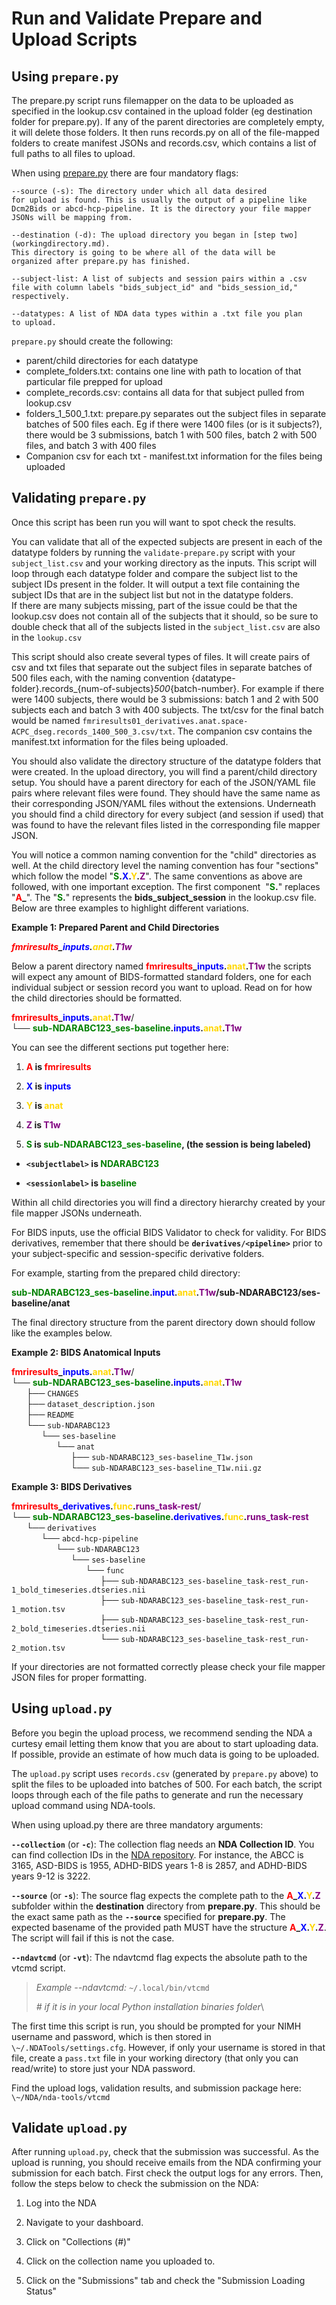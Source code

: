 # Run and Validate Prepare and Upload Scripts

## Using `prepare.py`

The prepare.py script runs filemapper on the data to be uploaded as
specified in the lookup.csv contained in the upload folder (eg
destination folder for prepare.py). If any of the parent directories
are completely empty, it will delete those folders. It then runs records.py on all of
the file-mapped folders to create manifest JSONs and records.csv, which
contains a list of full paths to all files to upload. 

When using
[prepare.py](https://github.com/DCAN-Labs/nda-bids-upload/blob/master/prepare.py)
there are four mandatory flags:

```
--source (-s): The directory under which all data desired
for upload is found. This is usually the output of a pipeline like
Dcm2Bids or abcd-hcp-pipeline. It is the directory your file mapper
JSONs will be mapping from.

--destination (-d): The upload directory you began in [step two](workingdirectory.md). 
This directory is going to be where all of the data will be
organized after prepare.py has finished.

--subject-list: A list of subjects and session pairs within a .csv
file with column labels "bids_subject_id" and "bids_session_id,"
respectively.

--datatypes: A list of NDA data types within a .txt file you plan
to upload.
```

`prepare.py` should create the following:

* parent/child directories for each datatype 
* complete_folders.txt: contains one line with path to location of that particular file prepped for upload
* complete_records.csv: contains all data for that subject pulled from lookup.csv 
* folders_1_500_1.txt: prepare.py separates out the subject files in separate batches of 500 files each. Eg if there were 1400 files (or is it subjects?), there would be 3 submissions, batch 1 with 500 files, batch 2 with 500 files, and batch 3 with 400 files 
* Companion csv for each txt - manifest.txt information for the files being uploaded


## Validating `prepare.py`

Once this script has been run you will want to spot check the results.

You can validate that all of the expected subjects are present in each
of the datatype folders by running the `validate-prepare.py` script with 
your `subject_list.csv` and your working directory as the inputs. This script
will loop through each datatype folder and compare the subject list to the 
subject IDs present in the folder. It will output a text file containing the 
subject IDs that are in the subject list but not in the datatype folders.  
If there are many subjects missing, part of the issue could be that the lookup.csv
does not contain all of the subjects that it should, so be sure to double check
that all of the subjects listed in the `subject_list.csv` are also in the `lookup.csv`

This script should also create several types of files. It will create pairs of csv and 
txt files that separate out the subject files in separate batches of 500 files each, with the
naming convention {datatype-folder}.records_{num-of-subjects}_500_{batch-number}. For example 
if there were 1400 subjects, there would be 3 submissions: batch 1 and 2 with 500 subjects each 
and batch 3 with 400 subjects. The txt/csv for the final batch would be named
`fmriresults01_derivatives.anat.space-ACPC_dseg.records_1400_500_3.csv/txt`. The companion csv 
contains the manifest.txt information for the files being uploaded.

You should also validate the directory structure of the datatype folders 
that were created. In the upload directory, you will find a parent/child directory setup.
You should have a parent directory for each of the JSON/YAML file pairs 
where relevant files were found.
They should have the same name as their corresponding JSON/YAML files
without the extensions. Underneath you should find a child directory for
every subject (and session if used) that was found to have the relevant
files listed in the corresponding file mapper JSON. 

You will notice a common naming convention for the "child" directories
as well. At the child directory level the naming convention has four
"sections" which follow the model "**<span style="color:green">S</span>.<span style="color:blue">X</span>.<span style="color:gold">Y</span>.<span style="color:purple">Z</span>**". The same conventions as
above are followed, with one important exception. The first component 
"**<span style="color:green">S</span>.**" replaces "**<span style="color:red">A</span>_**". The "**<span style="color:green">S</span>.**" represents the
**bids_subject_session** in the lookup.csv file. Below are three
examples to highlight different variations. 

**Example 1: Prepared Parent and Child Directories**

***<span style="color:red">fmriresults</span>_<span style="color:blue">inputs</span>.<span style="color:gold">anat</span>.<span style="color:purple">T1w</span>***

Below a parent directory named **<span style="color:red">fmriresults</span>_<span style="color:blue">inputs</span>.<span style="color:gold">anat</span>.<span style="color:purple">T1w</span>** the
scripts will expect any amount of BIDS-formatted standard folders, one
for each individual subject or session record you want to upload. Read
on for how the child directories should be formatted.

**<span style="color:red">fmriresults</span>_<span style="color:blue">inputs</span>.<span style="color:gold">anat</span>.<span style="color:purple">T1w</span>**/<br>
└── **<span style="color:green">sub-NDARABC123_ses-baseline</span>.<span style="color:blue">inputs</span>.<span style="color:gold">anat</span>.<span style="color:purple">T1w</span>**

You can see the different sections put together here:

1.  **<span style="color:red">A</span> is <span style="color:red">fmriresults</span>**

2.  **<span style="color:blue">X</span> is <span style="color:blue">inputs</span>**

3.  **<span style="color:gold">Y</span> is <span style="color:gold">anat</span>**

4.  **<span style="color:purple">Z</span> is <span style="color:purple">T1w</span>**

5.  **<span style="color:green">S</span> is <span style="color:green">sub-NDARABC123_ses-baseline</span>, (the session is being labeled)**

-   **`<subjectlabel>` is <span style="color:green">NDARABC123</span>**

-   **`<sessionlabel>` is <span style="color:green">baseline</span>**

Within all child directories you will find a directory hierarchy created
by your file mapper JSONs underneath.

For BIDS inputs, use the official BIDS Validator to check for validity.
For BIDS derivatives, remember that there should be
**`derivatives/<pipeline>`** prior to your subject-specific and
session-specific derivative folders.

For example, starting from the prepared child directory:

**<span style="color:green">sub-NDARABC123_ses-baseline</span>.<span style="color:blue">input</span>.<span style="color:gold">anat</span>.<span style="color:purple">T1w</span>/sub-NDARABC123/ses-baseline/anat**

The final directory structure from the parent directory down should
follow like the examples below.

**Example 2: BIDS Anatomical Inputs**

**<span style="color:red">fmriresults</span>_<span style="color:blue">inputs</span>.<span style="color:gold">anat</span>.<span style="color:purple">T1w</span>**/<br>
└── **<span style="color:green">sub-NDARABC123_ses-baseline</span>.<span style="color:blue">inputs</span>.<span style="color:gold">anat</span>.<span style="color:purple">T1w</span>**<br>
&nbsp;&nbsp;&nbsp;&nbsp;&nbsp;&nbsp;├── `CHANGES`<br>
&nbsp;&nbsp;&nbsp;&nbsp;&nbsp;&nbsp;├── `dataset_description.json`<br>
&nbsp;&nbsp;&nbsp;&nbsp;&nbsp;&nbsp;├── `README`<br>
&nbsp;&nbsp;&nbsp;&nbsp;&nbsp;&nbsp;└── `sub-NDARABC123`<br>
&nbsp;&nbsp;&nbsp;&nbsp;&nbsp;&nbsp;&nbsp;&nbsp;&nbsp;&nbsp;&nbsp;&nbsp;└── `ses-baseline`<br>
&nbsp;&nbsp;&nbsp;&nbsp;&nbsp;&nbsp;&nbsp;&nbsp;&nbsp;&nbsp;&nbsp;&nbsp;&nbsp;&nbsp;&nbsp;&nbsp;&nbsp;&nbsp;└── `anat`<br>
&nbsp;&nbsp;&nbsp;&nbsp;&nbsp;&nbsp;&nbsp;&nbsp;&nbsp;&nbsp;&nbsp;&nbsp;&nbsp;&nbsp;&nbsp;&nbsp;&nbsp;&nbsp;&nbsp;&nbsp;&nbsp;&nbsp;&nbsp;&nbsp;├── `sub-NDARABC123_ses-baseline_T1w.json`<br>
&nbsp;&nbsp;&nbsp;&nbsp;&nbsp;&nbsp;&nbsp;&nbsp;&nbsp;&nbsp;&nbsp;&nbsp;&nbsp;&nbsp;&nbsp;&nbsp;&nbsp;&nbsp;&nbsp;&nbsp;&nbsp;&nbsp;&nbsp;&nbsp;└── `sub-NDARABC123_ses-baseline_T1w.nii.gz`

**Example 3: BIDS Derivatives**

**<span style="color:red">fmriresults</span>_<span style="color:blue">derivatives</span>.<span style="color:gold">func</span>.<span style="color:purple">runs_task-rest</span>**/<br>
└── **<span style="color:green">sub-NDARABC123_ses-baseline</span>.<span style="color:blue">derivatives</span>.<span style="color:gold">func</span>.<span style="color:purple">runs_task-rest</span>**<br>
&nbsp;&nbsp;&nbsp;&nbsp;&nbsp;&nbsp;└── `derivatives`<br>
&nbsp;&nbsp;&nbsp;&nbsp;&nbsp;&nbsp;&nbsp;&nbsp;&nbsp;&nbsp;&nbsp;&nbsp;└── `abcd-hcp-pipeline`<br>
&nbsp;&nbsp;&nbsp;&nbsp;&nbsp;&nbsp;&nbsp;&nbsp;&nbsp;&nbsp;&nbsp;&nbsp;&nbsp;&nbsp;&nbsp;&nbsp;&nbsp;&nbsp;└── `sub-NDARABC123`<br>
&nbsp;&nbsp;&nbsp;&nbsp;&nbsp;&nbsp;&nbsp;&nbsp;&nbsp;&nbsp;&nbsp;&nbsp;&nbsp;&nbsp;&nbsp;&nbsp;&nbsp;&nbsp;&nbsp;&nbsp;&nbsp;&nbsp;&nbsp;&nbsp;└── `ses-baseline`<br>
&nbsp;&nbsp;&nbsp;&nbsp;&nbsp;&nbsp;&nbsp;&nbsp;&nbsp;&nbsp;&nbsp;&nbsp;&nbsp;&nbsp;&nbsp;&nbsp;&nbsp;&nbsp;&nbsp;&nbsp;&nbsp;&nbsp;&nbsp;&nbsp;&nbsp;&nbsp;&nbsp;&nbsp;&nbsp;&nbsp;└── `func`<br>
&nbsp;&nbsp;&nbsp;&nbsp;&nbsp;&nbsp;&nbsp;&nbsp;&nbsp;&nbsp;&nbsp;&nbsp;&nbsp;&nbsp;&nbsp;&nbsp;&nbsp;&nbsp;&nbsp;&nbsp;&nbsp;&nbsp;&nbsp;&nbsp;&nbsp;&nbsp;&nbsp;&nbsp;&nbsp;&nbsp;&nbsp;&nbsp;&nbsp;&nbsp;&nbsp;&nbsp;├── `sub-NDARABC123_ses-baseline_task-rest_run-1_bold_timeseries.dtseries.nii`<br>
&nbsp;&nbsp;&nbsp;&nbsp;&nbsp;&nbsp;&nbsp;&nbsp;&nbsp;&nbsp;&nbsp;&nbsp;&nbsp;&nbsp;&nbsp;&nbsp;&nbsp;&nbsp;&nbsp;&nbsp;&nbsp;&nbsp;&nbsp;&nbsp;&nbsp;&nbsp;&nbsp;&nbsp;&nbsp;&nbsp;&nbsp;&nbsp;&nbsp;&nbsp;&nbsp;&nbsp;├── `sub-NDARABC123_ses-baseline_task-rest_run-1_motion.tsv`<br>
&nbsp;&nbsp;&nbsp;&nbsp;&nbsp;&nbsp;&nbsp;&nbsp;&nbsp;&nbsp;&nbsp;&nbsp;&nbsp;&nbsp;&nbsp;&nbsp;&nbsp;&nbsp;&nbsp;&nbsp;&nbsp;&nbsp;&nbsp;&nbsp;&nbsp;&nbsp;&nbsp;&nbsp;&nbsp;&nbsp;&nbsp;&nbsp;&nbsp;&nbsp;&nbsp;&nbsp;├── `sub-NDARABC123_ses-baseline_task-rest_run-2_bold_timeseries.dtseries.nii`<br>
&nbsp;&nbsp;&nbsp;&nbsp;&nbsp;&nbsp;&nbsp;&nbsp;&nbsp;&nbsp;&nbsp;&nbsp;&nbsp;&nbsp;&nbsp;&nbsp;&nbsp;&nbsp;&nbsp;&nbsp;&nbsp;&nbsp;&nbsp;&nbsp;&nbsp;&nbsp;&nbsp;&nbsp;&nbsp;&nbsp;&nbsp;&nbsp;&nbsp;&nbsp;&nbsp;&nbsp;└── `sub-NDARABC123_ses-baseline_task-rest_run-2_motion.tsv`

If your directories are not formatted correctly please check your file
mapper JSON files for proper formatting.

## Using `upload.py`

Before you begin the upload process, we recommend sending the NDA a curtesy email letting them know that you are about to start uploading data. If possible, provide an estimate of how much data is going to be uploaded. 

The `upload.py` script uses `records.csv` (generated by `prepare.py` above) to
split the files to be uploaded into batches of 500. For each batch, the
script loops through each of the file paths to generate and run the
necessary upload command using NDA-tools.

When using upload.py there are three mandatory arguments:

**`--collection`** (or **`-c`**): The collection flag needs an **NDA
Collection ID**. You can find collection IDs in the [NDA
repository](https://nda.nih.gov/). For instance, the ABCC
is 3165, ASD-BIDS is 1955, ADHD-BIDS years 1-8 is 2857, and ADHD-BIDS
years 9-12 is 3222.

**`--source`** (or **`-s`**): The source flag expects the complete path to
the **<span style="color:red">A</span>_<span style="color:blue">X</span>.<span style="color:gold">Y</span>.<span style="color:purple">Z</span>** subfolder within the **destination** directory from
**prepare.py**. This should be the exact same path as the **`--source`**
specified for **prepare.py**. The expected basename of the provided path
MUST have the structure **<span style="color:red">A</span>_<span style="color:blue">X</span>.<span style="color:gold">Y</span>.<span style="color:purple">Z</span>**. The script will fail if this is not
the case.

**`--ndavtcmd`** (or **`-vt`**): The ndavtcmd flag expects the absolute
path to the vtcmd script. 

> *Example \--ndavtcmd:* `~/.local/bin/vtcmd`
> 
> *\# if it is in your local Python installation binaries folder*\
> 

The first time this script is run, you should be prompted for your NIMH
username and password, which is then stored in
`\~/.NDATools/settings.cfg`. However, if only your username is stored in that file, create a `pass.txt` file in your working directory (that only you can read/write) to store just your NDA password.

Find the upload logs, validation results, and submission package here: `\~/NDA/nda-tools/vtcmd`

## Validate `upload.py`

After running `upload.py`, check that the submission was successful. As the upload is running, you should receive emails from the NDA confirming your submission for each batch. First check the output logs for any errors. Then, follow the steps below to check the submission on the NDA:

1. Log into the NDA

2. Navigate to your dashboard.

3. Click on "Collections (#)"

4. Click on the collection name you uploaded to.

5. Click on the "Submissions" tab and check the "Submission Loading Status"